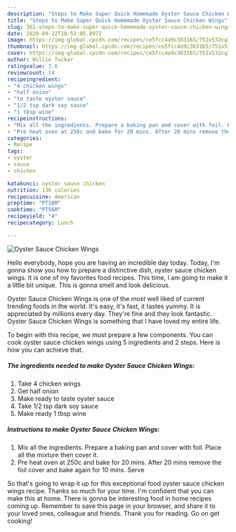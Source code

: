 ```yaml
---
description: "Steps to Make Super Quick Homemade Oyster Sauce Chicken Wings"
title: "Steps to Make Super Quick Homemade Oyster Sauce Chicken Wings"
slug: 362-steps-to-make-super-quick-homemade-oyster-sauce-chicken-wings
date: 2020-09-22T18:52:05.897Z
image: https://img-global.cpcdn.com/recipes/ce5fcc4a9c363165/751x532cq70/oyster-sauce-chicken-wings-recipe-main-photo.jpg
thumbnail: https://img-global.cpcdn.com/recipes/ce5fcc4a9c363165/751x532cq70/oyster-sauce-chicken-wings-recipe-main-photo.jpg
cover: https://img-global.cpcdn.com/recipes/ce5fcc4a9c363165/751x532cq70/oyster-sauce-chicken-wings-recipe-main-photo.jpg
author: Willie Tucker
ratingvalue: 3.6
reviewcount: 14
recipeingredient:
- "4 chicken wings"
- "half onion"
- "to taste oyster sauce"
- "1/2 tsp dark soy sauce"
- "1 tbsp wine"
recipeinstructions:
- "Mix all the ingredients. Prepare a baking pan and cover with foil. Place all the mixture then cover it."
- "Pre heat oven at 250c and bake for 20 mins. After 20 mins remove the foil cover and bake again for 10 mins. Serve"
categories:
- Recipe
tags:
- oyster
- sauce
- chicken

katakunci: oyster sauce chicken 
nutrition: 136 calories
recipecuisine: American
preptime: "PT18M"
cooktime: "PT56M"
recipeyield: "4"
recipecategory: Lunch

---
```



![Oyster Sauce Chicken Wings](https://img-global.cpcdn.com/recipes/ce5fcc4a9c363165/751x532cq70/oyster-sauce-chicken-wings-recipe-main-photo.jpg)

Hello everybody, hope you are having an incredible day today. Today, I'm gonna show you how to prepare a distinctive dish, oyster sauce chicken wings. It is one of my favorites food recipes. This time, I am going to make it a little bit unique. This is gonna smell and look delicious.



Oyster Sauce Chicken Wings is one of the most well liked of current trending foods in the world. It's easy, it's fast, it tastes yummy. It is appreciated by millions every day. They're fine and they look fantastic. Oyster Sauce Chicken Wings is something that I have loved my entire life.


To begin with this recipe, we must prepare a few components. You can cook oyster sauce chicken wings using 5 ingredients and 2 steps. Here is how you can achieve that.

##### The ingredients needed to make Oyster Sauce Chicken Wings:

1. Take 4 chicken wings
1. Get half onion
1. Make ready to taste oyster sauce
1. Take 1/2 tsp dark soy sauce
1. Make ready 1 tbsp wine




##### Instructions to make Oyster Sauce Chicken Wings:

1. Mix all the ingredients. Prepare a baking pan and cover with foil. Place all the mixture then cover it.
1. Pre heat oven at 250c and bake for 20 mins. After 20 mins remove the foil cover and bake again for 10 mins. Serve




So that's going to wrap it up for this exceptional food oyster sauce chicken wings recipe. Thanks so much for your time. I'm confident that you can make this at home. There is gonna be interesting food in home recipes coming up. Remember to save this page in your browser, and share it to your loved ones, colleague and friends. Thank you for reading. Go on get cooking!
